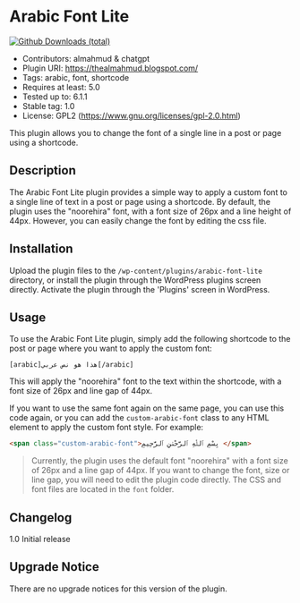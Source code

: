 Arabic Font Lite
==================

[![Github Downloads (total)](https://img.shields.io/github/downloads/almahmudbd/arabic-font-plugin/total?color=blue&style=for-the-badge)](https://github.com/almahmudbd/arabic-font-plugin/releases)

- Contributors: almahmud & chatgpt
- Plugin URI: https://thealmahmud.blogspot.com/
- Tags: arabic, font, shortcode
- Requires at least: 5.0
- Tested up to: 6.1.1
- Stable tag: 1.0
- License: GPL2 (https://www.gnu.org/licenses/gpl-2.0.html)

This plugin allows you to change the font of a single line in a post or page using a shortcode.

## Description

The Arabic Font Lite plugin provides a simple way to apply a custom font to a single line of text in a post or page using a shortcode. By default, the plugin uses the "noorehira" font, with a font size of 26px and a line height of 44px. However, you can easily change the font by editing the css file.

## Installation

Upload the plugin files to the `/wp-content/plugins/arabic-font-lite` directory, or install the plugin through the WordPress plugins screen directly. Activate the plugin through the 'Plugins' screen in WordPress.

## Usage

To use the Arabic Font Lite plugin, simply add the following shortcode to the post or page where you want to apply the custom font:


```bbcode
[arabic]هذا هو نص عربي[/arabic]
```

This will apply the "noorehira" font to the text within the shortcode, with a font size of 26px and line gap of 44px.

If you want to use the same font again on the same page, you can use this code again, or you can add the `custom-arabic-font` class to any HTML element to apply the custom font style. For example:

```html
<span class="custom-arabic-font">بِسْمِ ٱللَّٰهِ ٱلرَّحْمَٰنِ ٱلرَّحِيمِ </span>
```

> Currently, the plugin uses the default font "noorehira" with a font size of 26px and a line gap of 44px. If you want to change the font, size or line gap, you will need to edit the plugin code directly. The CSS and font files are located in the `font` folder.


Changelog
-----

1.0
Initial release

Upgrade Notice
-----

There are no upgrade notices for this version of the plugin.
